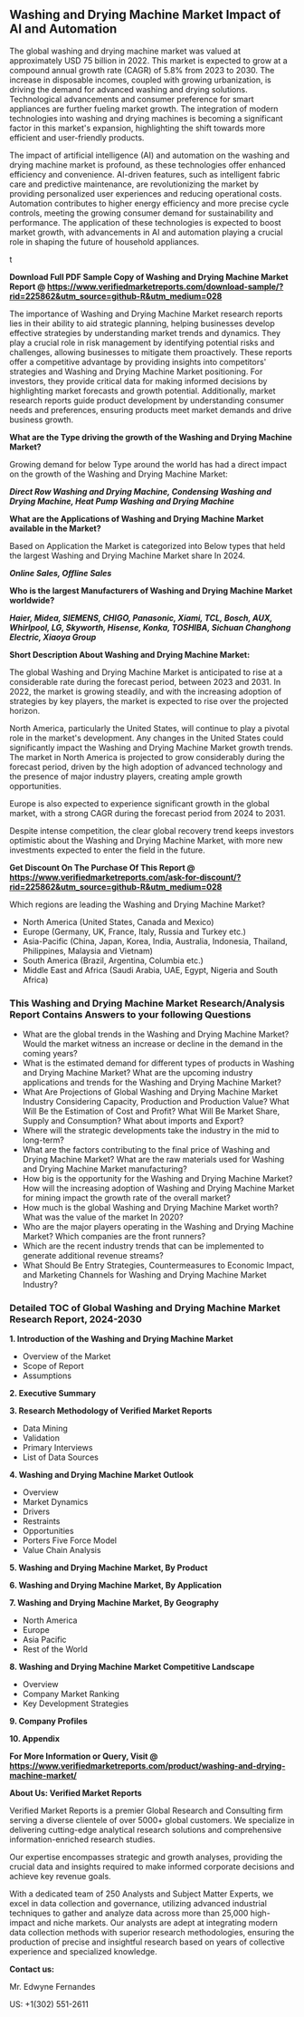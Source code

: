 <h2>Washing and Drying Machine Market Impact of AI and Automation</h2><p>The global washing and drying machine market was valued at approximately USD 75 billion in 2022. This market is expected to grow at a compound annual growth rate (CAGR) of 5.8% from 2023 to 2030. The increase in disposable incomes, coupled with growing urbanization, is driving the demand for advanced washing and drying solutions. Technological advancements and consumer preference for smart appliances are further fueling market growth. The integration of modern technologies into washing and drying machines is becoming a significant factor in this market's expansion, highlighting the shift towards more efficient and user-friendly products.</p><p>The impact of artificial intelligence (AI) and automation on the washing and drying machine market is profound, as these technologies offer enhanced efficiency and convenience. AI-driven features, such as intelligent fabric care and predictive maintenance, are revolutionizing the market by providing personalized user experiences and reducing operational costs. Automation contributes to higher energy efficiency and more precise cycle controls, meeting the growing consumer demand for sustainability and performance. The application of these technologies is expected to boost market growth, with advancements in AI and automation playing a crucial role in shaping the future of household appliances.</p>t</p><p id="" class=""><strong>Download Full PDF Sample Copy of Washing and Drying Machine Market Report @ <a href="https://www.verifiedmarketreports.com/download-sample/?rid=225862&utm_source=github-R&utm_medium=028" target="_blank">https://www.verifiedmarketreports.com/download-sample/?rid=225862&utm_source=github-R&utm_medium=028</a></strong></p><p>The importance of&nbsp;Washing and Drying Machine Market research reports lies in their ability to aid strategic planning, helping businesses develop effective strategies by understanding market trends and dynamics. They play a crucial role in risk management by identifying potential risks and challenges, allowing businesses to mitigate them proactively. These reports offer a competitive advantage by providing insights into competitors' strategies and Washing and Drying Machine Market positioning. For investors, they provide critical data for making informed decisions by highlighting market forecasts and growth potential. Additionally, market research reports guide product development by understanding consumer needs and preferences, ensuring products meet market demands and drive business growth.</p><p><strong>What are the&nbsp;Type driving the growth of the Washing and Drying Machine Market?</strong></p><p id="" class="">Growing demand for below Type around the world has had a direct impact on the growth of the Washing and Drying Machine Market:</p><em><strong>Direct Row Washing and Drying Machine, Condensing Washing and Drying Machine, Heat Pump Washing and Drying Machine</strong></em></p><strong>What are the&nbsp;Applications&nbsp;of Washing and Drying Machine Market available in the Market?</strong></p><p id="" class="">Based on Application the Market is categorized into Below types that held the largest Washing and Drying Machine Market share In 2024.</p><em><strong>Online Sales, Offline Sales</strong></em></p><strong>Who is the largest Manufacturers of Washing and Drying Machine Market worldwide?</strong></p><p><em><strong>Haier, Midea, SIEMENS, CHIGO, Panasonic, Xiami, TCL, Bosch, AUX, Whirlpool, LG, Skyworth, Hisense, Konka, TOSHIBA, Sichuan Changhong Electric, Xiaoya Group</strong></em></p><p id="" class=""><strong>Short Description About Washing and Drying Machine Market:</strong></p><p>The global Washing and Drying Machine Market is anticipated to rise at a considerable rate during the forecast period, between 2023 and 2031. In 2022, the market is growing steadily, and with the increasing adoption of strategies by key players, the market is expected to rise over the projected horizon.</p><p>North America, particularly the United States, will continue to play a pivotal role in the market's development. Any changes in the United States could significantly impact the Washing and Drying Machine Market growth trends. The market in North America is projected to grow considerably during the forecast period, driven by the high adoption of advanced technology and the presence of major industry players, creating ample growth opportunities.</p><p>Europe is also expected to experience significant growth in the global market, with a strong CAGR during the forecast period from 2024 to 2031.</p><p>Despite intense competition, the clear global recovery trend keeps investors optimistic about the Washing and Drying Machine Market, with more new investments expected to enter the field in the future.</p><p id="" class=""><strong>Get Discount On The Purchase Of This Report @ <a href="https://www.verifiedmarketreports.com/ask-for-discount/?rid=225862&utm_source=github-R&utm_medium=028" target="_blank">https://www.verifiedmarketreports.com/ask-for-discount/?rid=225862&utm_source=github-R&utm_medium=028</a></strong></p>Which regions are leading the Washing and Drying Machine Market?</p><ul><li>North America (United States, Canada and Mexico)</li><li>Europe (Germany, UK, France, Italy, Russia and Turkey etc.)</li><li>Asia-Pacific (China, Japan, Korea, India, Australia, Indonesia, Thailand, Philippines, Malaysia and Vietnam)</li><li>South America (Brazil, Argentina, Columbia etc.)</li><li>Middle East and Africa (Saudi Arabia, UAE, Egypt, Nigeria and South Africa)</li></ul><h3 id="" class="">This Washing and Drying Machine Market Research/Analysis Report Contains Answers to your following Questions</h3><ul><li>What are the global trends in the Washing and Drying Machine Market? Would the market witness an increase or decline in the demand in the coming years?</li><li>What is the estimated demand for different types of products in Washing and Drying Machine Market? What are the upcoming industry applications and trends for the Washing and Drying Machine Market?</li><li>What Are Projections of Global Washing and Drying Machine Market Industry Considering Capacity, Production and Production Value? What Will Be the Estimation of Cost and Profit? What Will Be Market Share, Supply and Consumption? What about imports and Export?</li><li>Where will the strategic developments take the industry in the mid to long-term?</li><li>What are the factors contributing to the final price of Washing and Drying Machine Market? What are the raw materials used for Washing and Drying Machine Market manufacturing?</li><li>How big is the opportunity for the Washing and Drying Machine Market? How will the increasing adoption of Washing and Drying Machine Market for mining impact the growth rate of the overall market?</li><li>How much is the global Washing and Drying Machine Market worth? What was the value of the market In 2020?</li><li>Who are the major players operating in the Washing and Drying Machine Market? Which companies are the front runners?</li><li>Which are the recent industry trends that can be implemented to generate additional revenue streams?</li><li>What Should Be Entry Strategies, Countermeasures to Economic Impact, and Marketing Channels for Washing and Drying Machine Market Industry?</li></ul><h3 id="" class="">Detailed TOC of Global Washing and Drying Machine Market Research Report, 2024-2030</h3><p id="" class=""><strong>1. Introduction of the Washing and Drying Machine Market</strong></p><ul><li>Overview of the Market</li><li>Scope of Report</li><li>Assumptions</li></ul><p id="" class=""><strong>2. Executive Summary</strong></p><p id="" class=""><strong>3. Research Methodology of Verified Market Reports</strong></p><ul><li>Data Mining</li><li>Validation</li><li>Primary Interviews</li><li>List of Data Sources</li></ul><p id="" class=""><strong>4. Washing and Drying Machine Market Outlook</strong></p><ul><li>Overview</li><li>Market Dynamics</li><li>Drivers</li><li>Restraints</li><li>Opportunities</li><li>Porters Five Force Model</li><li>Value Chain Analysis</li></ul><p id="" class=""><strong>5. Washing and Drying Machine Market, By Product</strong></p><p id="" class=""><strong>6. Washing and Drying Machine Market, By Application</strong></p><p id="" class=""><strong>7. Washing and Drying Machine Market, By Geography</strong></p><ul><li>North America</li><li>Europe</li><li>Asia Pacific</li><li>Rest of the World</li></ul><p id="" class=""><strong>8. Washing and Drying Machine Market Competitive Landscape</strong></p><ul><li>Overview</li><li>Company Market Ranking</li><li>Key Development Strategies</li></ul><p id="" class=""><strong>9. Company Profiles</strong></p><p id="" class=""><strong>10. Appendix</strong></p><p id="" class=""><strong>For More Information or Query, Visit @ <a href="https://www.verifiedmarketreports.com/product/washing-and-drying-machine-market/" target="_blank">https://www.verifiedmarketreports.com/product/washing-and-drying-machine-market/</a></strong></p><p id="" class=""><strong>About Us: Verified Market Reports</strong></p><p id="" class="">Verified Market Reports is a premier Global Research and Consulting firm serving a diverse clientele of over 5000+ global customers. We specialize in delivering cutting-edge analytical research solutions and comprehensive information-enriched research studies.</p><p id="" class="">Our expertise encompasses strategic and growth analyses, providing the crucial data and insights required to make informed corporate decisions and achieve key revenue goals.</p><p id="" class="">With a dedicated team of 250 Analysts and Subject Matter Experts, we excel in data collection and governance, utilizing advanced industrial techniques to gather and analyze data across more than 25,000 high-impact and niche markets. Our analysts are adept at integrating modern data collection methods with superior research methodologies, ensuring the production of precise and insightful research based on years of collective experience and specialized knowledge.</p><p id="" class=""><strong>Contact us:</strong></p><p id="" class="">Mr. Edwyne Fernandes</p><p id="" class="">US: +1(302) 551-2611</p>